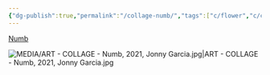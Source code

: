 ```yaml
---
{"dg-publish":true,"permalink":"/collage-numb/","tags":["c/flower","c/colour-bw","c/colour-red","c/hand","c/tombstone","c/plant","c/colour-black","collage/year-2021"],"created":"2024-06-28T12:56:50.000-04:00","updated":"2025-09-10T13:06:58.033-04:00"}
---
```



[Numb](https://www.instagram.com/p/CUnCZM9AN7t/)

![MEDIA/ART - COLLAGE - Numb, 2021, Jonny Garcia.jpg|ART - COLLAGE - Numb, 2021, Jonny Garcia.jpg](/img/user/MEDIA/ART%20-%20COLLAGE%20-%20Numb,%202021,%20Jonny%20Garcia.jpg)
